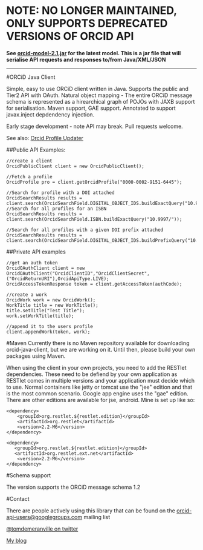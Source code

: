 NOTE: NO LONGER MAINTAINED, ONLY SUPPORTS DEPRECATED VERSIONS OF ORCID API
==========================================================================

**See [orcid-model-2.1.jar](https://github.com/ORCID/orcid-public-lib/tree/master/orcid-model) for the latest model.  This is a jar file that will serialise API requests and responses to/from Java/XML/JSON**


---


#ORCiD Java Client

Simple, easy to use ORCiD client written in Java.  Supports the public and Tier2 API with OAuth. Natural object
mapping - The entire ORCiD message schema is represented as a hirearchical graph of POJOs with JAXB support for
serialisation.  Maven support, GAE support.  Annotated to support javax.inject depdendency injection.

Early stage development - note API may break.  Pull requests welcome.

See also: [Orcid Profile Updater](https://github.com/TomDemeranville/orcid-update-java)

##Public API Examples:

	//create a client
	OrcidPublicClient client = new OrcidPublicClient();

	//Fetch a profile
	OrcidProfile pro = client.getOrcidProfile("0000-0002-9151-6445");

	//Search for profile with a DOI attached
	OrcidSearchResults results = client.search(OrcidSearchField.DIGITAL_OBJECT_IDS.buildExactQuery("10.9997/abc123"));
	//Search for all profiles for an ISBN
	OrcidSearchResults results = client.search(OrcidSearchField.ISBN.buildExactQuery("10.9997/"));

	//Search for all profiles with a given DOI prefix attached
	OrcidSearchResults results = client.search(OrcidSearchField.DIGITAL_OBJECT_IDS.buildPrefixQuery("10.9997/"));


##Private API examples

	//get an auth token
	OrcidOAuthClient client = new OrcidOAuthClient("OrcidClientID","OrcidClientSecret",("OrcidReturnURI"),OrcidApiType.LIVE);
	OrcidAccessTokenResponse token = client.getAccessToken(authCode);

	//create a work
	OrcidWork work = new OrcidWork();
	WorkTitle title = new WorkTitle();
	title.setTitle("Test Title");
	work.setWorkTitle(title);

	//append it to the users profile
	client.appendWork(token, work);

#Maven
Currently there is no Maven repository available for downloading orcid-java-client,
but we are working on it. Until then, please build your own packages using Maven.

When using the client in your own projects, you need to add the RESTlet dependencies. These need to be defiend by your
own application as RESTlet comes in multiple versions and your application must decide which to use.
Normal containers like jetty or tomcat use the "jee" edition and that is the most common scenario. Google app engine
uses the "gae" edition. There are other editions are available for jse, android.  Mine is set up like so:

	<dependency>
		<groupId>org.restlet.${restlet.edition}</groupId>
		<artifactId>org.restlet</artifactId>
		<version>2.2-M6</version>
	</dependency>

	<dependency>
	   <groupId>org.restlet.${restlet.edition}</groupId>
	   <artifactId>org.restlet.ext.net</artifactId>
		<version>2.2-M6</version>
	</dependency>

#Schema support

The version supports the ORCiD message schema 1.2

#Contact

There are people actively using this library that can be found on the orcid-api-users@googlegroups.com mailing list

[@tomdemeranville on twitter](https://twitter.com/tomdemeranville)

[My blog](http://demeranville.com)
